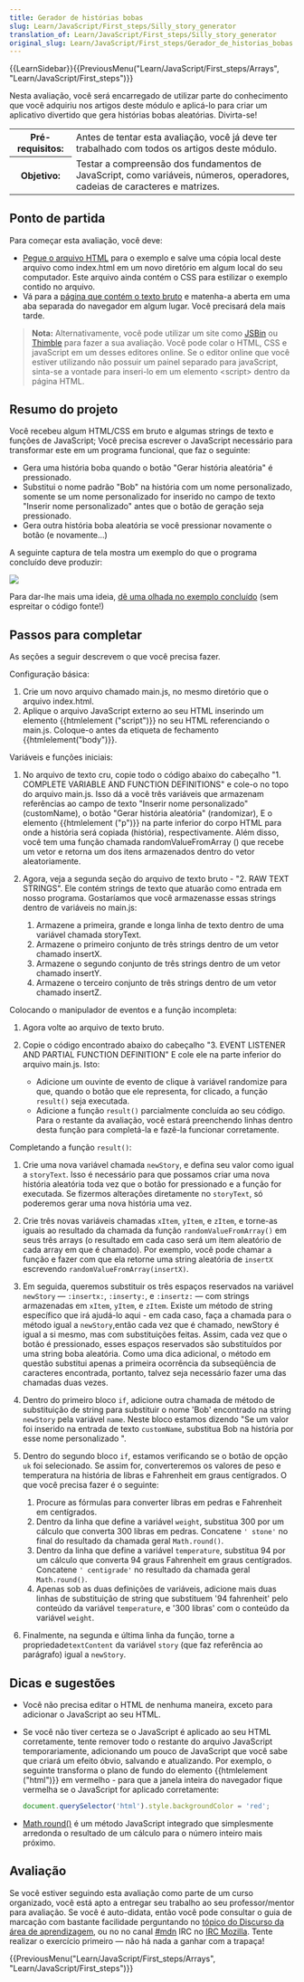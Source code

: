 ```yaml
---
title: Gerador de histórias bobas
slug: Learn/JavaScript/First_steps/Silly_story_generator
translation_of: Learn/JavaScript/First_steps/Silly_story_generator
original_slug: Learn/JavaScript/First_steps/Gerador_de_historias_bobas
---
```

{{LearnSidebar}}{{PreviousMenu("Learn/JavaScript/First_steps/Arrays", "Learn/JavaScript/First_steps")}}

Nesta avaliação, você será encarregado de utilizar parte do conhecimento que você adquiriu nos artigos deste módulo e aplicá-lo para criar um aplicativo divertido que gera histórias bobas aleatórias. Divirta-se!

<table class="learn-box standard-table">
  <tbody>
    <tr>
      <th scope="row">Pré-requisitos:</th>
      <td>
        Antes de tentar esta avaliação, você já deve ter trabalhado com todos os
        artigos deste módulo.
      </td>
    </tr>
    <tr>
      <th scope="row">Objetivo:</th>
      <td>
        Testar a compreensão dos fundamentos de JavaScript, como variáveis,
        números, operadores, cadeias de caracteres e matrizes.
      </td>
    </tr>
  </tbody>
</table>

## Ponto de partida

Para começar esta avaliação, você deve:

- [Pegue o arquivo HTML](https://github.com/mdn/learning-area/blob/master/javascript/introduction-to-js-1/assessment-start/index.html) para o exemplo e salve uma cópia local deste arquivo como index.html em um novo diretório em algum local do seu computador. Este arquivo ainda contém o CSS para estilizar o exemplo contido no arquivo.
- Vá para a [página que contém o texto bruto](https://github.com/mdn/learning-area/blob/master/javascript/introduction-to-js-1/assessment-start/raw-text.txt) e matenha-a aberta em uma aba separada do navegador em algum lugar. Você precisará dela mais tarde.

> **Nota:** Alternativamente, você pode utilizar um site como [JSBin](https://jsbin.com/) ou [Thimble](https://thimble.mozilla.org/) para fazer a sua avaliação. Você pode colar o HTML, CSS e javaScript em um desses editores online. Se o editor online que você estiver utilizando não possuir um painel separado para javaScript, sinta-se a vontade para inseri-lo em um elemento \<script> dentro da página HTML.

## Resumo do projeto

Você recebeu algum HTML/CSS em bruto e algumas strings de texto e funções de JavaScript; Você precisa escrever o JavaScript necessário para transformar este em um programa funcional, que faz o seguinte:

- Gera uma história boba quando o botão "Gerar história aleatória" é pressionado.
- Substitui o nome padrão "Bob" na história com um nome personalizado, somente se um nome personalizado for inserido no campo de texto "Inserir nome personalizado" antes que o botão de geração seja pressionado.
- Gera outra história boba aleatória se você pressionar novamente o botão (e novamente...)

A seguinte captura de tela mostra um exemplo do que o programa concluído deve produzir:

![](https://mdn.mozillademos.org/files/13667/assessment-1.png)

Para dar-lhe mais uma ideia, [dê uma olhada no exemplo concluído](https://mdn.github.io/learning-area/javascript/introduction-to-js-1/assessment-finished/) (sem espreitar o código fonte!)

## Passos para completar

As seções a seguir descrevem o que você precisa fazer.

Configuração básica:

1. Crie um novo arquivo chamado main.js, no mesmo diretório que o arquivo index.html.
2. Aplique o arquivo JavaScript externo ao seu HTML inserindo um elemento {{htmlelement ("script")}} no seu HTML referenciando o main.js. Coloque-o antes da etiqueta de fechamento {{htmlelement("body")}}.

Variáveis e funções iniciais:

1. No arquivo de texto cru, copie todo o código abaixo do cabeçalho "1. COMPLETE VARIABLE AND FUNCTION DEFINITIONS" e cole-o no topo do arquivo main.js. Isso dá a você três variáveis que armazenam referências ao campo de texto "Inserir nome personalizado" (customName), o botão "Gerar história aleatória" (randomizar), E o elemento {{htmlelement ("p")}} na parte inferior do corpo HTML para onde a história será copiada (história), respectivamente. Além disso, você tem uma função chamada randomValueFromArray () que recebe um vetor e retorna um dos itens armazenados dentro do vetor aleatoriamente.
2. Agora, veja a segunda seção do arquivo de texto bruto - "2. RAW TEXT STRINGS". Ele contém strings de texto que atuarão como entrada em nosso programa. Gostaríamos que você armazenasse essas strings dentro de variáveis no main.js:

    1. Armazene a primeira, grande e longa linha de texto dentro de uma variável chamada storyText.
    2. Armazene o primeiro conjunto de três strings dentro de um vetor chamado insertX.
    3. Armazene o segundo conjunto de três strings dentro de um vetor chamado insertY.
    4. Armazene o terceiro conjunto de três strings dentro de um vetor chamado insertZ.

Colocando o manipulador de eventos e a função incompleta:

1. Agora volte ao arquivo de texto bruto.
2. Copie o código encontrado abaixo do cabeçalho "3. EVENT LISTENER AND PARTIAL FUNCTION DEFINITION" E cole ele na parte inferior do arquivo main.js. Isto:

    - Adicione um ouvinte de evento de clique à variável randomize para que, quando o botão que ele representa, for clicado, a função `result()` seja executada.
    - Adicione a função `result()` parcialmente concluída ao seu código. Para o restante da avaliação, você estará preenchendo linhas dentro desta função para completá-la e fazê-la funcionar corretamente.

Completando a função `result()`:

1. Crie uma nova variável chamada `newStory`, e defina seu valor como igual a `storyText`. Isso é necessário para que possamos criar uma nova história aleatória toda vez que o botão for pressionado e a função for executada. Se fizermos alterações diretamente no `storyText`, só poderemos gerar uma nova história uma vez.
2. Crie três novas variáveis chamadas `xItem`, `yItem`, e `zItem`, e torne-as iguais ao resultado da chamada da função `randomValueFromArray()` em seus três arrays (o resultado em cada caso será um item aleatório de cada array em que é chamado). Por exemplo, você pode chamar a função e fazer com que ela retorne uma string aleatória de `insertX` escrevendo `randomValueFromArray(insertX)`.
3. Em seguida, queremos substituir os três espaços reservados na variável `newStory` — `:insertx:`, `:inserty:`, e `:insertz:` — com strings armazenadas em `xItem`, `yItem`, e `zItem`. Existe um método de string específico que irá ajudá-lo aqui - em cada caso, faça a chamada para o método igual a `newStory`,então cada vez que é chamado, newStory é igual a si mesmo, mas com substituições feitas. Assim, cada vez que o botão é pressionado, esses espaços reservados são substituídos por uma string boba aleatória. Como uma dica adicional, o método em questão substitui apenas a primeira ocorrência da subseqüência de caracteres encontrada, portanto, talvez seja necessário fazer uma das chamadas duas vezes.
4. Dentro do primeiro bloco `if`, adicione outra chamada de método de substituição de string para substituir o nome 'Bob' encontrado na string `newStory` pela variável `name`. Neste bloco estamos dizendo "Se um valor foi inserido na entrada de texto `customName`, substitua Bob na história por esse nome personalizado ".
5. Dentro do segundo bloco `if`, estamos verificando se o botão de opção `uk` foi selecionado. Se assim for, converteremos os valores de peso e temperatura na história de libras e Fahrenheit em graus centígrados. O que você precisa fazer é o seguinte:

    1. Procure as fórmulas para converter libras em pedras e Fahrenheit em centígrados.
    2. Dentro da linha que define a variável `weight`, substitua 300 por um cálculo que converta 300 libras em pedras. Concatene `' stone'` no final do resultado da chamada geral `Math.round()`.
    3. Dentro da linha que define a variável `temperature`, substitua 94 por um cálculo que converta 94 graus Fahrenheit em graus centígrados. Concatene `' centigrade'` no resultado da chamada geral `Math.round()`.
    4. Apenas sob as duas definições de variáveis, adicione mais duas linhas de substituição de string que substituem '94 fahrenheit' pelo conteúdo da variável `temperature`, e '300 libras' com o conteúdo da variável `weight`.

6. Finalmente, na segunda e última linha da função, torne a propriedade`textContent` da variável `story` (que faz referência ao parágrafo) igual a `newStory`.

## Dicas e sugestões

- Você não precisa editar o HTML de nenhuma maneira, exceto para adicionar o JavaScript ao seu HTML.
- Se você não tiver certeza se o JavaScript é aplicado ao seu HTML corretamente, tente remover todo o restante do arquivo JavaScript temporariamente, adicionando um pouco de JavaScript que você sabe que criará um efeito óbvio, salvando e atualizando. Por exemplo, o seguinte transforma o plano de fundo do elemento {{htmlelement ("html")}} em vermelho - para que a janela inteira do navegador fique vermelha se o JavaScript for aplicado corretamente:

  ```js
  document.querySelector('html').style.backgroundColor = 'red';
  ```

- [Math.round()](/pt-BR/docs/Web/JavaScript/Reference/Global_Objects/Math/round) é um método JavaScript integrado que simplesmente arredonda o resultado de um cálculo para o número inteiro mais próximo.

## Avaliação

Se você estiver seguindo esta avaliação como parte de um curso organizado, você está apto a entregar seu trabalho ao seu professor/mentor para avaliação. Se você é auto-didata, então você pode consultar o guia de marcação com bastante facilidade perguntando no [tópico do Discurso da área de aprendizagem](https://discourse.mozilla-community.org/t/learning-web-development-marking-guides-and-questions/16294), ou no no canal [#mdn](irc://irc.mozilla.org/mdn) IRC no [IRC Mozilla](https://wiki.mozilla.org/IRC). Tente realizar o exercício primeiro — não há nada a ganhar com a trapaça!

{{PreviousMenu("Learn/JavaScript/First_steps/Arrays", "Learn/JavaScript/First_steps")}}
